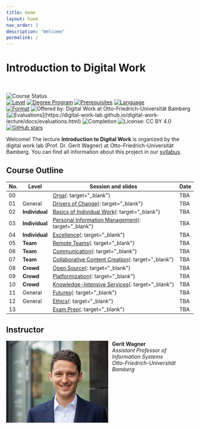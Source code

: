 ```yaml
---
title: Home
layout: home
nav_order: 1
description: "Welcome"
permalink: /
---
```


# Introduction to Digital Work

<br>

![Course Status](https://img.shields.io/badge/Course%20upcoming-Summer%20semester%202025-green)<br>
[![Level](https://img.shields.io/badge/Level-Bachelor-blue)](https://digital-work-lab.github.io/digital-work-lecture/docs/syllabus.html)
[![Degree Program](https://img.shields.io/badge/Degree%20Program-WI%20|%20ISM-blue)](https://digital-work-lab.github.io/digital-work-lecture/docs/syllabus.html)
[![Prerequisites](https://img.shields.io/badge/Prerequisites-None-blue)](https://digital-work-lab.github.io/digital-work-lecture/docs/syllabus.html)
[![Language](https://img.shields.io/badge/Language-Sessions%20in%20German,%20Materials%20in%20English-blue)](https://digital-work-lab.github.io/digital-work-lecture/docs/syllabus.html)<br>
[![Format](https://img.shields.io/badge/Format-In%20person-blue)](https://digital-work-lab.github.io/digital-work-lecture/docs/syllabus.html)
![Offered by: Digital Work at Otto-Friedrich-Universität Bamberg](https://img.shields.io/badge/Offered%20by-%20Digital%20Work%20(Otto--Friedrich--Universit%C3%A4t%20Bamberg)-blue)<br>
[![Evaluations](https://img.shields.io/badge/Rating-★★★★★%20(4.8%20/%205)-yellow)](https://digital-work-lab.github.io/digital-work-lecture/docs/evaluations.html)
![Completion](https://img.shields.io/badge/Enrollment-30%20students-green)
![License: CC BY 4.0](https://img.shields.io/badge/License-CC%20BY%204.0-green.svg)
[![GitHub stars](https://img.shields.io/github/stars/digital-work-lab/digital-work-lecture.svg?style=social&label=Star)](https://github.com/digital-work-lab/digital-work-lecture/stargazers)

Welcome!
The lecture **Introduction to Digital Work** is organized by the digital work lab (Prof. Dr. Gerit Wagner) at Otto-Friedrich-Universität Bamberg.
You can find all information about this project in our [syllabus](docs/syllabus.html).

## Course Outline

| No. | Level           | Session and slides                                                                                      | Date       |
|-----|-----------------|---------------------------------------------------------------------------------------------------------|------------|
| 00  |                 | [Orga](output/00-orga.html){: target="_blank"}                                                          | TBA        |
| 01  | General         | [Drivers of Change](output/01-drivers-of-change.html){: target="_blank"}                                | TBA        |
| 02  | **Individual**  | [Basics of Individual Work](output/02-basics-of-individual-work.html){: target="_blank"}                | TBA        |
| 03  | **Individual**  | [Personal Information Management](output/03-personal-information-management.html){: target="_blank"}    | TBA        |
| 04  | **Individual**  | [Excellence](output/04-excellence.html){: target="_blank"}                                              | TBA        |
| 05  | **Team**        | [Remote Teams](output/05-remote-teams.html){: target="_blank"}                                          | TBA        |
| 06  | **Team**        | [Communication](output/06-communication.html){: target="_blank"}                                        | TBA        |
| 07  | **Team**        | [Collaborative Content Creation](output/07-collaborative-content-creation.html){: target="_blank"}      | TBA        |
| 08  | **Crowd**       | [Open Source](output/08-open-source.html){: target="_blank"}                                            | TBA        |
| 09  | **Crowd**       | [Platformization](output/09-platformization.html){: target="_blank"}                                    | TBA        |
| 10  | **Crowd**       | [Knowledge-Intensive Services](output/10-knowledge-intensive-services.html){: target="_blank"}          | TBA        |
| 11  | General         | [Futures](output/11-futures.html){: target="_blank"}                                                    | TBA        |
| 12  | General         | [Ethics](output/12-ethics.html){: target="_blank"}                                                      | TBA        |
| 13  |                 | [Exam Prep](output/13-exam-prep.html){: target="_blank"}                                                | TBA        |

<!-- 
🎙️ Online
📋 Collect summaries for exam
-->

## Instructor

<img src="assets/gerit_wagner.jpg" alt="Gerit Wagner (Foto: Tim Kipphan)" style="height: 220px; float: left; padding-right: 10px;">

**Gerit Wagner**  
*Assistant Professor of Information Systems*  
*Otto-Friedrich-Universität Bamberg*

<br style="clear:both">

<!-- 
My name is Gerit Wagner, and I am your instructor. I enjoy coding, solving programming puzzles, and building tools that are useful for others. In this project, you can contribute to one of my most significant packages: [CoLRev](https://github.com/CoLRev-Environment/colrev). 
-->